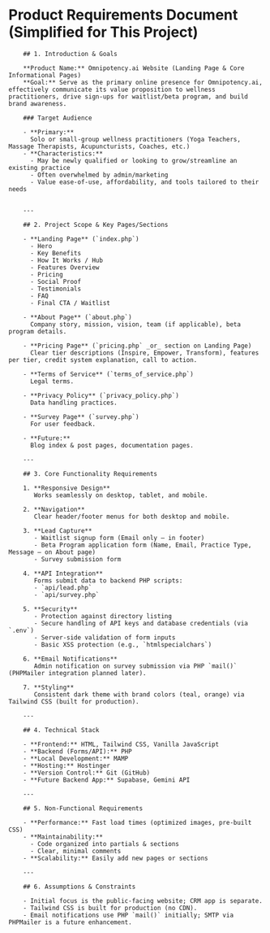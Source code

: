 # Product Requirements Document (Simplified for This Project)

        ## 1. Introduction & Goals

        **Product Name:** Omnipotency.ai Website (Landing Page & Core Informational Pages)
        **Goal:** Serve as the primary online presence for Omnipotency.ai, effectively communicate its value proposition to wellness practitioners, drive sign-ups for waitlist/beta program, and build brand awareness.

        ### Target Audience

        - **Primary:**
          Solo or small-group wellness practitioners (Yoga Teachers, Massage Therapists, Acupuncturists, Coaches, etc.)
        - **Characteristics:**
          - May be newly qualified or looking to grow/streamline an existing practice
          - Often overwhelmed by admin/marketing
          - Value ease-of-use, affordability, and tools tailored to their needs


        ---

        ## 2. Project Scope & Key Pages/Sections

        - **Landing Page** (`index.php`)
          - Hero
          - Key Benefits
          - How It Works / Hub
          - Features Overview
          - Pricing
          - Social Proof
          - Testimonials
          - FAQ
          - Final CTA / Waitlist

        - **About Page** (`about.php`)
          Company story, mission, vision, team (if applicable), beta program details.

        - **Pricing Page** (`pricing.php` _or_ section on Landing Page)
          Clear tier descriptions (Inspire, Empower, Transform), features per tier, credit system explanation, call to action.

        - **Terms of Service** (`terms_of_service.php`)
          Legal terms.

        - **Privacy Policy** (`privacy_policy.php`)
          Data handling practices.

        - **Survey Page** (`survey.php`)
          For user feedback.

        - **Future:**
          Blog index & post pages, documentation pages.

        ---

        ## 3. Core Functionality Requirements

        1. **Responsive Design**
           Works seamlessly on desktop, tablet, and mobile.

        2. **Navigation**
           Clear header/footer menus for both desktop and mobile.

        3. **Lead Capture**
           - Waitlist signup form (Email only – in footer)
           - Beta Program application form (Name, Email, Practice Type, Message – on About page)
           - Survey submission form

        4. **API Integration**
           Forms submit data to backend PHP scripts:
           - `api/lead.php`
           - `api/survey.php`

        5. **Security**
           - Protection against directory listing
           - Secure handling of API keys and database credentials (via `.env`)
           - Server-side validation of form inputs
           - Basic XSS protection (e.g., `htmlspecialchars`)

        6. **Email Notifications**
           Admin notification on survey submission via PHP `mail()` (PHPMailer integration planned later).

        7. **Styling**
           Consistent dark theme with brand colors (teal, orange) via Tailwind CSS (built for production).

        ---

        ## 4. Technical Stack

        - **Frontend:** HTML, Tailwind CSS, Vanilla JavaScript
        - **Backend (Forms/API):** PHP
        - **Local Development:** MAMP
        - **Hosting:** Hostinger
        - **Version Control:** Git (GitHub)
        - **Future Backend App:** Supabase, Gemini API

        ---

        ## 5. Non-Functional Requirements

        - **Performance:** Fast load times (optimized images, pre-built CSS)
        - **Maintainability:**
          - Code organized into partials & sections
          - Clear, minimal comments
        - **Scalability:** Easily add new pages or sections

        ---

        ## 6. Assumptions & Constraints

        - Initial focus is the public-facing website; CRM app is separate.
        - Tailwind CSS is built for production (no CDN).
        - Email notifications use PHP `mail()` initially; SMTP via PHPMailer is a future enhancement.